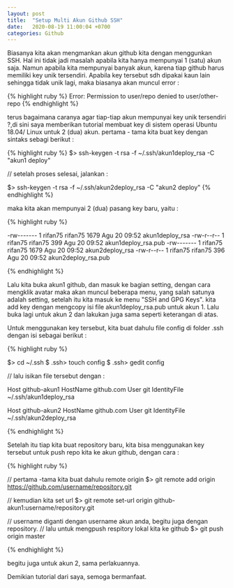 ```yaml
---
layout: post
title:  "Setup Multi Akun Github SSH"
date:   2020-08-19 11:00:04 +0700
categories: Github
---
```

Biasanya kita akan mengmankan akun github kita dengan menggunkan SSH. Hal ini tidak jadi masalah apabila kita hanya mempunyai 1 (satu) akun saja. Namun apabila kita mempunyai banyak akun, karena tiap github harus memiliki key unik tersendiri. Apabila key tersebut sdh dipakai kaun lain sehingga tidak unik lagi, maka biasanya akan muncul error :  

{% highlight ruby %}
Error: Permission to user/repo denied to user/other-repo
{% endhighlight %}

terus bagaimana caranya agar tiap-tiap akun mempunyai key unik tersendiri ?,di sini saya memberikan tutorial membuat key di sistem operasi Ubuntu 18.04/ Linux untuk 2 (dua) akun.
pertama - tama kita buat key dengan sintaks sebagi berikut :

{% highlight ruby %}
$> ssh-keygen -t rsa -f ~/.ssh/akun1deploy_rsa -C "akun1 deploy"

// setelah proses selesai, jalankan :

$> ssh-keygen -t rsa -f ~/.ssh/akun2deploy_rsa -C "akun2 deploy"
{% endhighlight %}

maka kita akan mempunyai 2 (dua) pasang key baru, yaitu :

{% highlight ruby %}

-rw-------  1 rifan75 rifan75 1679 Agu 20 09:52 akun1deploy_rsa
-rw-r--r--  1 rifan75 rifan75  399 Agu 20 09:52 akun1deploy_rsa.pub
-rw-------  1 rifan75 rifan75 1679 Agu 20 09:52 akun2deploy_rsa
-rw-r--r--  1 rifan75 rifan75  396 Agu 20 09:52 akun2deploy_rsa.pub

{% endhighlight %}

Lalu kita buka akun1 github, dan masuk ke bagian setting, dengan cara mengklik avatar maka akan muncul beberapa menu, yang salah satunya adalah setting, setelah itu kita masuk ke menu "SSH and GPG Keys". kita add key dengan mengcopy isi file  akun1deploy_rsa.pub untuk akun 1. Lalu buka lagi untuk akun 2 dan lakukan juga sama seperti keterangan di atas.

Untuk menggunakan key tersebut, kita buat dahulu file config di folder .ssh dengan isi sebagai berikut :

{% highlight ruby %}

$> cd ~/.ssh
$ .ssh> touch config
$ .ssh> gedit config

// lalu isikan file tersebut dengan :

Host github-akun1
HostName github.com
User git
IdentityFile ~/.ssh/akun1deploy_rsa

Host github-akun2
HostName github.com
User git
IdentityFile ~/.ssh/akun2deploy_rsa

{% endhighlight %}

Setelah itu tiap kita buat repository baru, kita bisa menggunakan key tersebut untuk push repo kita ke akun github, dengan cara :

{% highlight ruby %}

// pertama -tama kita buat dahulu remote origin
$> git remote add origin https://github.com/username/repository.git

// kemudian kita set url
$> git remote set-url origin github-akun1:username/repository.git

// username diganti dengan username akun anda, begitu juga dengan repository.
// lalu untuk mengpush respitory lokal kita ke github
$> git push origin master

{% endhighlight %}

begitu juga untuk akun 2, sama perlakuannya.

Demikian tutorial dari saya, semoga bermanfaat.